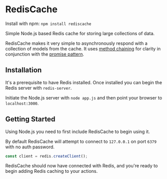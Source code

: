 RedisCache
==========

Install with npm: `npm install rediscache`

Simple Node.js based Redis cache for storing large collections of data.

RedisCache makes it very simple to asynchronously respond with a collection of models from the cache. It uses <a href="http://en.wikipedia.org/wiki/Method_chaining">method chaining</a> for clarity in conjunction with the <a href="http://en.wikipedia.org/wiki/Futures_and_promises">promise pattern</a>.

Installation
----------

It's a prerequisite to have Redis installed. Once installed you can begin the Redis server with `redis-server`.

Initiate the Node.js server with `node app.js` and then point your browser to `localhost:3000`.

Getting Started
----------

Using Node.js you need to first include RedisCache to begin using it.



By default RedisCache will attempt to connect to `127.0.0.1` on port `6379` with no auth password.

```javascript
const client = redis.createClient();
```
RedisCache should now have connected with Redis, and you're ready to begin adding Redis caching to your actions.
